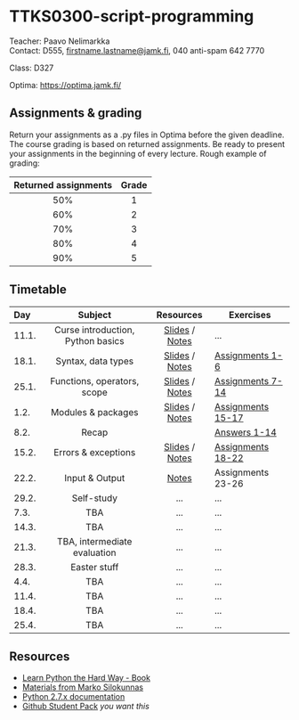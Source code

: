 # TTKS0300-script-programming

Teacher: Paavo Nelimarkka  
Contact: D555, firstname.lastname@jamk.fi, 040 anti-spam 642 7770

Class: D327

Optima: https://optima.jamk.fi/

## Assignments & grading

Return your assignments as a .py files in Optima before the given deadline. The course grading is based on returned assignments. Be ready to present your assignments in the beginning of every lecture. Rough example of grading: 

| Returned assignments | Grade |
|:---:|:---:|
| 50% | 1 |
| 60% | 2 |
| 70% | 3 |
| 80% | 4 |
| 90% | 5 |


## Timetable
| Day | Subject | Resources | Exercises |
|:--------|:----------:|:-----:|---------|
| 11.1. | Curse introduction, Python basics | [Slides](http://student.labranet.jamk.fi/~silma/slides/scriptprogramming/lecture1.html#/) / [Notes](http://student.labranet.jamk.fi/~silma/course/scriptprogramming/lecture1/) | ... |
| 18.1. | Syntax, data types | [Slides](http://student.labranet.jamk.fi/~silma/slides/scriptprogramming/lecture2.html#/) / [Notes](http://student.labranet.jamk.fi/~silma/course/scriptprogramming/lecture2/) | [Assignments 1-6](http://student.labranet.jamk.fi/~silma/course/scriptprogramming/lecture2assignments/) |
| 25.1. | Functions, operators, scope | [Slides](http://student.labranet.jamk.fi/~silma/slides/scriptprogramming/lecture3.html#/) / [Notes](http://student.labranet.jamk.fi/~silma/course/scriptprogramming/lecture3/) | [Assignments 7-14](https://github.com/JAMK-IT/TTKS0300-script-programming/wiki/Assignments-7-15)|
| 1.2. | Modules & packages | [Slides](http://student.labranet.jamk.fi/~silma/slides/scriptprogramming/lecture5.html#/) / [Notes](http://student.labranet.jamk.fi/~silma/course/scriptprogramming/lecture5/) | [Assignments 15-17](https://github.com/JAMK-IT/TTKS0300-script-programming/wiki/Assignment-15-17) |
| 8.2. | Recap |  | [Answers 1-14](https://www.dropbox.com/s/5dgpjs4oj4tgb4t/tarkistus_teht1-14.zip?dl=0) |
| 15.2. | Errors & exceptions | [Slides](http://student.labranet.jamk.fi/~silma/slides/scriptprogramming/lecture4.html#/) / [Notes](http://student.labranet.jamk.fi/~silma/course/scriptprogramming/lecture4/) | [Assignments 18-22](https://github.com/JAMK-IT/TTKS0300-script-programming/wiki/assignments-18-21) |
| 22.2. | Input & Output | [Notes]() | Assignments 23-26 |
| 29.2. | Self-study | ... | ... |
| 7.3. | TBA | ... | ... |
| 14.3. | TBA | ... | ... |
| 21.3. | TBA, intermediate evaluation | ... | ... |
| 28.3. | Easter stuff | ... | ... |
| 4.4. | TBA | ... | ... |
| 11.4. | TBA | ... | ... |
| 18.4. | TBA | ... | ... |
| 25.4. | TBA | ... | ... |



## Resources

- [Learn Python the Hard Way - Book](http://learnpythonthehardway.org/book/)
- [Materials from Marko Silokunnas](http://student.labranet.jamk.fi/~silma/course/scriptprogramming/)
- [Python 2.7.x documentation](https://docs.python.org/2.7/)
- [Github Student Pack](https://education.github.com/pack) _you want this_
